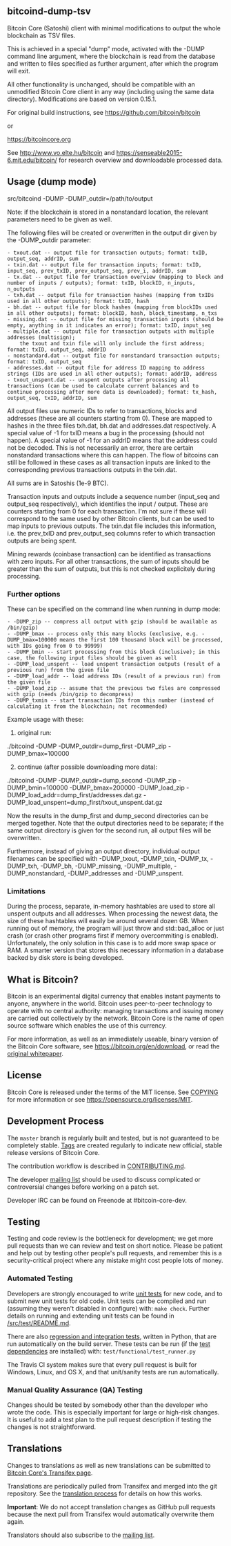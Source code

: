 bitcoind-dump-tsv
-----------------

Bitcoin Core (Satoshi) client with minimal modifications to output the whole
blockchain as TSV files.

This is achieved in a special "dump" mode, activated with the -DUMP command
line argument, where the blockchain is read from the database and written to
files specified as further argument, after which the program will exit.

All other functionality is unchanged, should be compatible with an unmodified
Bitcoin Core client in any way (including using the same data directory).
Modifications are based on version 0.15.1.

For original build instructions, see https://github.com/bitcoin/bitcoin

or

https://bitcoincore.org

See http://www.vo.elte.hu/bitcoin and https://senseable2015-6.mit.edu/bitcoin/ for research overview and downloadable processed data.


Usage (dump mode)
-----------------

src/bitcoind -DUMP -DUMP_outdir=/path/to/output

Note: if the blockchain is stored in a nonstandard location, the relevant parameters need to be given as well.

The following files will be created or overwritten in the output dir given by the -DUMP_outdir parameter:

	- txout.dat -- output file for transaction outputs; format: txID, output_seq, addrID, sum
	- txin.dat -- output file for transaction inputs; format: txID, input_seq, prev_txID, prev_output_seq, prev_i, addrID, sum
	- tx.dat -- output file for transaction overview (mapping to block and number of inputs / outputs); format: txID, blockID, n_inputs, n_outputs
	- txh.dat -- output file for transaction hashes (mapping from txIDs used in all other outputs); format: txID, hash
	- bh.dat -- output file for block hashes (mapping from blockIDs used in all other outputs); format: blockID, hash, block_timestamp, n_txs
	- missing.dat -- output file for missing transaction inputs (should be empty, anything in it indicates an error); format: txID, input_seq
	- multiple.dat -- output file for transaction outputs with multiple addresses (multisign);
		the txout and txin file will only include the first address; format: txID, output_seq, addrID
	- nonstandard.dat -- output file for nonstandard transaction outputs; format: txID, output_seq
	- addresses.dat -- output file for address ID mapping to address strings (IDs are used in all other outputs); format: addrID, address
	- txout_unspent.dat -- unspent outputs after processing all transactions (can be used to calculate current balances and to continue processing after more data is downloaded); format: tx_hash, output_seq, txID, addrID, sum


All output files use numeric IDs to refer to transactions, blocks and addresses (these are all counters starting from 0). These are mapped to
hashes in the three files txh.dat, bh.dat and addresses.dat respectively. A special value of -1 for txID means a bug in the processing (should not
happen). A special value of -1 for an addrID means that the address could not be decoded. This is not necessarily an error, there are certain
nonstandard transactions where this can happen. The flow of bitcoins can still be followed in these cases as all transaction inputs are linked
to the corresponding previous transactions outputs in the txin.dat.

All sums are in Satoshis (1e-9 BTC).

Transaction inputs and outputs include a sequence number (input_seq and output_seq respectively), which identifies the input / output. These are counters
starting from 0 for each transaction. I'm not sure if these will correspond to the same used by other Bitcoin clients, but can be used to map inputs to
previous outputs. The txin.dat file includes this information, i.e. the prev_txID and prev_output_seq columns refer to which transaction outputs are being spent.

Mining rewards (coinbase transaction) can be identified as transactions with zero inputs. For all other transactions, the sum of inputs should be greater than the
sum of outputs, but this is not checked explicitely during processing.


### Further options

These can be specified on the command line when running in dump mode:

	- -DUMP_zip -- compress all output with gzip (should be available as /bin/gzip)
	- -DUMP_bmax -- process only this many blocks (exclusive, e.g. -DUMP_bmax=100000 means the first 100 thousand block will be processed, with IDs going from 0 to 99999)
	- -DUMP_bmin -- start processing from this block (inclusive); in this case, the following input files should be given as well
	- -DUMP_load_unspent -- load unspent transaction outputs (result of a previous run) from the given file
	- -DUMP_load_addr -- load address IDs (result of a previous run) from the given file
	- -DUMP_load_zip -- assume that the previous two files are compressed with gzip (needs /bin/gzip to decompress)
	- -DUMP_txmin -- start transaction IDs from this number (instead of calculating it from the blockchain; not recommended)
	
Example usage with these:

1. original run:

./bitcoind -DUMP -DUMP_outdir=dump_first -DUMP_zip -DUMP_bmax=100000

2. continue (after possible downloading more data):

./bitcoind -DUMP -DUMP_outdir=dump_second -DUMP_zip -DUMP_bmin=100000 -DUMP_bmax=200000 -DUMP_load_zip -DUMP_load_addr=dump_first/addresses.dat.gz -DUMP_load_unspent=dump_first/txout_unspent.dat.gz

Now the results in the dump_first and dump_second directories can be merged together.
Note that the output directories need to be separate; if the same output directory is given for the second run, all output files will be overwritten.


Furthermore, instead of giving an output directory, individual output filenames can be specified with -DUMP_txout, -DUMP_txin,
	-DUMP_tx, -DUMP_txh, -DUMP_bh, -DUMP_missing, -DUMP_multiple, -DUMP_nonstandard, -DUMP_addresses and -DUMP_unspent.
	
### Limitations

During the process, separate, in-memory hashtables are used to store all unspent outputs and all addresses. When processing the newest data,
the size of these hashtables will easily be around several dozen GB. When running out of memory, the program will just throw and std::bad_alloc
or just crash (or crash other programs first if memory overcommiting is enabled). Unfortunately, the only solution in this case is to add more
swap space or RAM. A smarter version that stores this necessary information in a database backed by disk store is being developed.


What is Bitcoin?
----------------

Bitcoin is an experimental digital currency that enables instant payments to
anyone, anywhere in the world. Bitcoin uses peer-to-peer technology to operate
with no central authority: managing transactions and issuing money are carried
out collectively by the network. Bitcoin Core is the name of open source
software which enables the use of this currency.

For more information, as well as an immediately useable, binary version of
the Bitcoin Core software, see https://bitcoin.org/en/download, or read the
[original whitepaper](https://bitcoincore.org/bitcoin.pdf).

License
-------

Bitcoin Core is released under the terms of the MIT license. See [COPYING](COPYING) for more
information or see https://opensource.org/licenses/MIT.

Development Process
-------------------

The `master` branch is regularly built and tested, but is not guaranteed to be
completely stable. [Tags](https://github.com/bitcoin/bitcoin/tags) are created
regularly to indicate new official, stable release versions of Bitcoin Core.

The contribution workflow is described in [CONTRIBUTING.md](CONTRIBUTING.md).

The developer [mailing list](https://lists.linuxfoundation.org/mailman/listinfo/bitcoin-dev)
should be used to discuss complicated or controversial changes before working
on a patch set.

Developer IRC can be found on Freenode at #bitcoin-core-dev.

Testing
-------

Testing and code review is the bottleneck for development; we get more pull
requests than we can review and test on short notice. Please be patient and help out by testing
other people's pull requests, and remember this is a security-critical project where any mistake might cost people
lots of money.

### Automated Testing

Developers are strongly encouraged to write [unit tests](src/test/README.md) for new code, and to
submit new unit tests for old code. Unit tests can be compiled and run
(assuming they weren't disabled in configure) with: `make check`. Further details on running
and extending unit tests can be found in [/src/test/README.md](/src/test/README.md).

There are also [regression and integration tests](/test), written
in Python, that are run automatically on the build server.
These tests can be run (if the [test dependencies](/test) are installed) with: `test/functional/test_runner.py`

The Travis CI system makes sure that every pull request is built for Windows, Linux, and OS X, and that unit/sanity tests are run automatically.

### Manual Quality Assurance (QA) Testing

Changes should be tested by somebody other than the developer who wrote the
code. This is especially important for large or high-risk changes. It is useful
to add a test plan to the pull request description if testing the changes is
not straightforward.

Translations
------------

Changes to translations as well as new translations can be submitted to
[Bitcoin Core's Transifex page](https://www.transifex.com/projects/p/bitcoin/).

Translations are periodically pulled from Transifex and merged into the git repository. See the
[translation process](doc/translation_process.md) for details on how this works.

**Important**: We do not accept translation changes as GitHub pull requests because the next
pull from Transifex would automatically overwrite them again.

Translators should also subscribe to the [mailing list](https://groups.google.com/forum/#!forum/bitcoin-translators).
